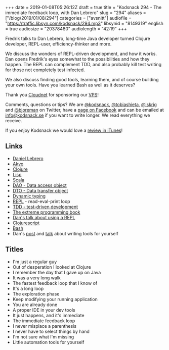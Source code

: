 +++
date = 2019-01-08T05:26:12Z
draft = true
title = "Kodsnack 294 - The immediate feedback loop, with Dan Lebrero"
slug = "294"
aliases = ["/blog/2019/01/08/294"]
categories = ["avsnitt"]
audiofile = "https://traffic.libsyn.com/kodsnack/294.mp3"
libsynid = "8149319"
english = true
audiosize = "20378480"
audiolength = "42:19"
+++

Fredrik talks to Dan Lebrero, long-time Java developer turned Clojure developer, REPL-user, efficiency-thinker and more.

We discuss the wonders of REPL-driven development, and how it works. Dan opens Fredrik's eyes somewhat to the possibilities and how they happen. The REPL can complement TDD, and also probably kill test writing for those not completely test infected.

We also discuss finding good tools, learning them, and of course building your own tools. Have you learned Bash as well as it deserves?

Thank you [Cloudnet](http://www.cloudnet.se) for sponsoring our [VPS](http://en.wikipedia.org/wiki/Virtual_private_server)!

Comments, questions or tips? We are [@kodsnack](https://www.twitter.com/kodsnack), [@tobiashieta](https://www.twitter.com/tobiashieta), [@iskrig](https://www.twitter.com/iskrig) and [@bjoreman](https://www.twitter.com/bjoreman) on Twitter, have a [page on Facebook](https://www.facebook.com/kodsnack) and can be emailed at [info@kodsnack.se](mailto:info@kodsnack.se) if you want to write longer. We read everything we receive.

If you enjoy Kodsnack we would love a [review in iTunes](http://itunes.apple.com/se/podcast/kodsnack/id561631498?l=en)!

## Links ##
* [Daniel Lebrero](https://danlebrero.com/)
* [Akvo](https://akvo.org/)
* [Clojure](https://clojure.org/)
* [Lisp](https://en.wikipedia.org/wiki/Lisp_%28programming_language%29)
* [Scala](https://en.wikipedia.org/wiki/Scala_%28programming_language%29)
* [DAO - Data access object](https://en.wikipedia.org/wiki/Data_access_object)
* [DTO - Data transfer object](https://en.wikipedia.org/wiki/Data_transfer_object)
* [Dynamic typing](https://en.wikipedia.org/wiki/Type_system#Combining_static_and_dynamic_type_checking)
* [REPL](https://en.wikipedia.org/wiki/Read%E2%80%93eval%E2%80%93print_loop) - read-eval-print loop
* [TDD - test-driven development](https://en.wikipedia.org/wiki/Test-driven_development)
* [The extreme programming book](https://www.amazon.com/Extreme-Programming-Explained-Embrace-Change/dp/0321278658)
* [Dan's talk about using a REPL](https://danlebrero.com/2018/11/26/repl-driven-development-immediate-feedback-for-you-backend/#content)
* [Clojurescript](https://clojurescript.org/)
* [Bash](https://en.wikipedia.org/wiki/Bash_%28Unix_shell%29)
* Dan's [post](https://danlebrero.com/2017/08/03/efficient-developer-write-programs-for-yourself/#content) and [talk](https://danlebrero.com/2018/07/04/habits-of-efficient-developers-wearedevelopers-2018-video/#content) about writing tools for yourself

## Titles ##
* I'm just a regular guy
* Out of desperation I looked at Clojure
* I remember the day that I gave up on Java
* It was a very long walk
* The fastest feedback loop that I know of
* It's a long loop
* The exploration phase
* Keep modifying your running application
* You are already done
* A proper IDE in your dev tools
* It just happens, and it's immediate
* The immediate feedback loop
* I never misplace a parenthesis
* I never have to select things by hand
* I'm not sure what I'm missing
* Little automation tools for yourself